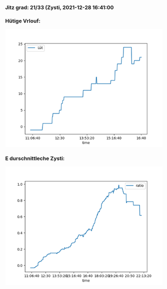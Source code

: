 ### Jitz grad: 21/33 (Zysti, 2021-12-28 16:41:00

### Hütige Vrlouf:
![Graph](Today.png)

### E durschnittleche Zysti:
![Graph](Zysti.png)